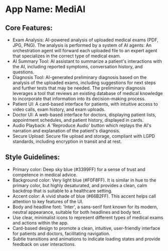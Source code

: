 # **App Name**: MediAI

## Core Features:

- Exam Analysis: AI-powered analysis of uploaded medical exams (PDF, JPG, PNG). The analysis is performed by a system of AI agents: An orchestration agent will forward each uploaded file to an expert agent that specializes in the correct type of medical exam.
- AI Summary Tool: AI assistant to summarize a patient's interactions with the AI, including reported symptoms, conversation history, and questions.
- Diagnosis Tool: AI-generated preliminary diagnosis based on the analysis of the uploaded exams, including suggestions for next steps and further tests that may be needed. The preliminary diagnosis leverages a tool that reviews an existing database of medical knowledge to incorporate that information into its decision-making process.
- Patient UI: A card-based interface for patients, with intuitive access to video calls, exam history, and exam uploads.
- Doctor UI: A web-based interface for doctors, displaying patient lists, appointment schedules, and patient history, displayed in cards.
- Audio Playback: A 'Reproduce Audio' button which replays the AI's narration and explanation of the patient's diagnosis.
- Secure Upload: Secure file upload and storage, compliant with LGPD standards, including encryption in transit and at rest.

## Style Guidelines:

- Primary color: Deep sky blue (#3399FF) for a sense of trust and competence in medical advice.
- Background color: Very light blue (#F0F8FF). It is similar in hue to the primary color, but highly desaturated, and provides a clean, calm backdrop that is suitable to a healthcare setting.
- Accent color: A vivid shade of blue (#66B2FF). This accent helps call attention to key features of the UI.
- Body and headline font: 'Inter', a sans-serif font known for its modern, neutral appearance, suitable for both headlines and body text.
- Use clear, minimalist icons to represent different types of medical exams and actions within the app.
- Card-based design to promote a clean, intuitive, user-friendly interface for patients and doctors, facilitating navigation.
- Subtle transitions and animations to indicate loading states and provide feedback on user interactions.